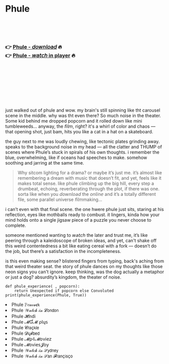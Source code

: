 <h1>Phule</h1>

<br><br><br>

<h3>👉 <a href="https://Wades-deblaterctha1975.github.io/dblorkdmio/">Phule - 𝘥𝘰𝘸𝘯𝘭𝘰𝘢𝘥</a> 🔥<br>
👉 <a href="https://Wades-deblaterctha1975.github.io/dblorkdmio/">Phule - 𝘸𝘢𝘵𝘤𝘩 in player</a> 🔥
</h3>



<br><br><br><br><br><br><br>


just walked out of phule and wow. my brain's still spinning like tht carousel scene in the middle. why was tht even there? So much noise in the theater. Some kid behind me dropped popcorn and it rolled down like mini tumbleweeds... anyway, the 𝘧𝘪𝘭𝘮, right? it's a whirl of color and chaos — that opening shot, just bam, hits you like a cat in a hat on a skateboard.

the guy next to me was loudly chewing, like tectonic plates grinding away. speaks to the background noise in my head — all the clatter and THUMP of scenes where Phule’s stuck in spirals of his own thoughts. i remember the blue, overwhelming, like if oceans had speeches to make. somehow soothing and jarring at the same time.

> Why sitcom lighting for a drama? or maybe it’s just me. it’s almost like remembering a dream with music that doesn’t fit, and yet, feels like it makes total sense. like phule climbing up the big hill, every step a drumbeat, echoing, reverberating through the plot, if there was one. sorta like when you 𝘥𝘰𝘸𝘯𝘭𝘰𝘢𝘥 the   𝘰𝘯𝘭𝘪𝘯𝘦 and it’s a totally different file, some parallel universe 𝘧𝘪𝘭𝘮making...

i can’t even with that final scene. the one hwere phule just sits, staring at his reflection, eyes like mothballs ready to combust. it lingers, kinda how your mind holds onto a single jigsaw piece of a puzzle you never choose to complete.

someone mentioned wanting to 𝘸𝘢𝘵𝘤𝘩 the   later and trust me, it’s like peering through a kaleidoscope of broken ideas, and yet, can't shake off this weird contentedness a bit like eating cereal with a fork — doesn’t do the job, but there’s a satisfaction in the incompleteness.

is this even making sense? blistered fingers from typing, back's aching from that weird theater seat. the story of phule dances on my thoughts like those neon signs you can't ignore. keep thinking, was the dog actually a metaphor or just a dog? absurdity’s kingdom, the theater of noise.

```
def phule_experience( , popcorn):
    return Unexpected if popcorn else Convoluted
print(phule_experience(Phule, True))
```

<li>Phule 𝙿𝑒𝒶𝒸𝓸𝐜𝗄</li>
<li>Phule 𝒲𝒶𝓉𝒸𝒽 𝒾𝓃 𝓛𝗈𝗇𝖽𝗈𝗇</li>
<li>Phule 𝓗𝗂𝗇ԁ𝗂</li>
<li>Phule 𝓜Ɠ𝓜 ρ𝗅ų𝗌</li>
<li>Phule 𝓒𝗋𝖺ç𝗄𝗅𝖾</li>
<li>Phule 𝓓ų𝓫𝖻𝖾𝖽</li>
<li>Phule 𝓜ρ𝟜𝓜𝗈ν𝗂𝖾𝗓</li>
<li>Phule 𝓜𝗈ν𝗂𝖾𝗌𝓙𝗈𝗒</li>
<li>Phule 𝒲𝒶𝓉𝒸𝒽 𝒾𝓃 𝒮𝗒𝖽𝗇𝖾𝗒</li>
<li>Phule 𝒲𝒶𝓉𝒸𝒽 𝒾𝓃 𝒮𝖺𝗇 𝓕𝗋𝖺𝗇ç𝗂𝗌ç𝗈</li>

